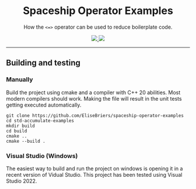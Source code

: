 <h1 align="center">Spaceship Operator Examples</h1>
<p align="center">How the <code><=></code> operator can be used to reduce boilerplate code.<br>
<p align="center">
    <a href="/../../actions/workflows/cmake.yml">
        <img src="/../../actions/workflows/cmake.yml/badge.svg">
    </a>
    <a href="LICENSE">
        <img src="https://img.shields.io/badge/License-MIT-yellow.svg">
    </a>
</p>

***


## Building and testing
### Manually
Build the project using cmake and a compiler with C++ 20 abilities. Most modern compilers should work. Making the file will result in the unit tests getting executed automatically.

```shell
git clone https://github.com/EliseBriers/spaceship-operator-examples
cd std-accumulate-examples
mkdir build
cd build
cmake ..
cmake --build .
```

### Visual Studio (Windows)
The easiest way to build and run the project on windows is opening it in a recent version of Vidual Studio. This project has been tested using Visual Studio 2022.
